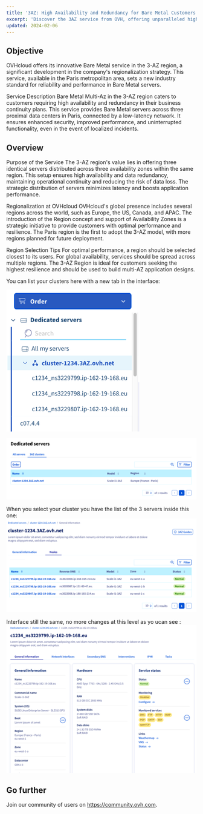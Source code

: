 ```yaml
---
title: '3AZ: High Availability and Redundancy for Bare Metal Customers'
excerpt: 'Discover the 3AZ service from OVH, offering unparalleled high availability and redundancy across three data centers.'
updated: 2024-02-06
---
```


## Objective

OVHcloud offers its innovative Bare Metal service in the 3-AZ region, a significant development in the company's regionalization strategy. This service, available in the Paris metropolitan area, sets a new industry standard for reliability and performance in Bare Metal servers.

Service Description
Bare Metal Multi-Az in the 3-AZ region caters to customers requiring high availability and redundancy in their business continuity plans. This service provides Bare Metal servers across three proximal data centers in Paris, connected by a low-latency network. It ensures enhanced security, improved performance, and uninterrupted functionality, even in the event of localized incidents.



## Overview


Purpose of the Service
The 3-AZ region's value lies in offering three identical servers distributed across three availability zones within the same region. This setup ensures high availability and data redundancy, maintaining operational continuity and reducing the risk of data loss. The strategic distribution of servers minimizes latency and boosts application performance.

Regionalization at OVHcloud
OVHcloud's global presence includes several regions across the world, such as Europe, the US, Canada, and APAC. The introduction of the Region concept and support of Availability Zones is a strategic initiative to provide customers with optimal performance and resilience. The Paris region is the first to adopt the 3-AZ model, with more regions planned for future deployment.

Region Selection Tips
For optimal performance, a region should be selected closest to its users. For global availability, services should be spread across multiple regions. The 3-AZ Region is ideal for customers seeking the highest resilience and should be used to build multi-AZ application designs.

You can list your clusters here with a new tab in the interface:
   
![left_menu](images/01-all-servers-v3.png)
   
![list_clusters](images/02-list-cluster-v3.png)

When you select your cluster you have the list of the 3 servers inside this one:
![list_servers](images/03-nodes-v3.png)

Interface still the same, no more changes at this level as yo ucan see :
![detail_server](images/04-general-information-v3.png)



## Go further

Join our community of users on <https://community.ovh.com>.
